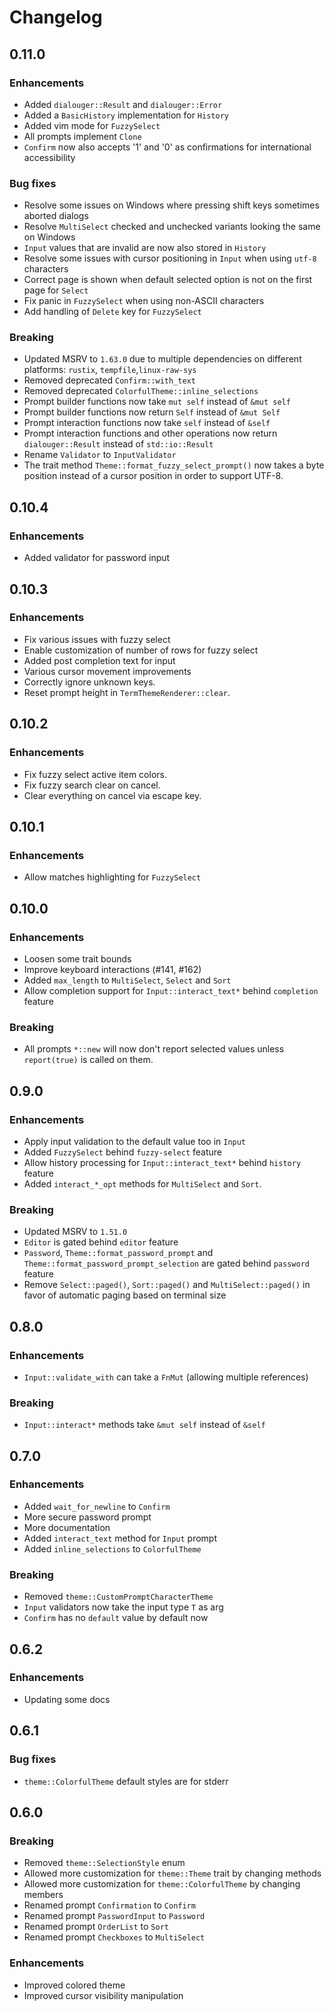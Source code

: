# Changelog

## 0.11.0

### Enhancements

* Added `dialouger::Result` and `dialouger::Error`
* Added a `BasicHistory` implementation for `History`
* Added vim mode for `FuzzySelect`
* All prompts implement `Clone`
* `Confirm` now also accepts '1' and '0' as confirmations for international accessibility

### Bug fixes

* Resolve some issues on Windows where pressing shift keys sometimes aborted dialogs
* Resolve `MultiSelect` checked and unchecked variants looking the same on Windows
* `Input` values that are invalid are now also stored in `History`
* Resolve some issues with cursor positioning in `Input` when using `utf-8` characters
* Correct page is shown when default selected option is not on the first page for `Select`
* Fix panic in `FuzzySelect` when using non-ASCII characters
* Add handling of `Delete` key for `FuzzySelect`

### Breaking

* Updated MSRV to `1.63.0` due to multiple dependencies on different platforms: `rustix`, `tempfile`,`linux-raw-sys`
* Removed deprecated `Confirm::with_text`
* Removed deprecated `ColorfulTheme::inline_selections`
* Prompt builder functions now take `mut self` instead of `&mut self`
* Prompt builder functions now return `Self` instead of `&mut Self`
* Prompt interaction functions now take `self` instead of `&self`
* Prompt interaction functions and other operations now return `dialouger::Result` instead of `std::io::Result`
* Rename `Validator` to `InputValidator`
* The trait method `Theme::format_fuzzy_select_prompt()` now takes a byte position instead of a cursor position in order to support UTF-8.

## 0.10.4

### Enhancements

* Added validator for password input

## 0.10.3

### Enhancements

* Fix various issues with fuzzy select
* Enable customization of number of rows for fuzzy select
* Added post completion text for input
* Various cursor movement improvements
* Correctly ignore unknown keys.
* Reset prompt height in `TermThemeRenderer::clear`.

## 0.10.2

### Enhancements

* Fix fuzzy select active item colors.
* Fix fuzzy search clear on cancel.
* Clear everything on cancel via escape key.

## 0.10.1

### Enhancements

* Allow matches highlighting for `FuzzySelect`

## 0.10.0

### Enhancements

* Loosen some trait bounds
* Improve keyboard interactions (#141, #162)
* Added `max_length` to `MultiSelect`, `Select` and `Sort`
* Allow completion support for `Input::interact_text*` behind `completion` feature

### Breaking

* All prompts `*::new` will now don't report selected values unless `report(true)` is called on them.

## 0.9.0

### Enhancements

* Apply input validation to the default value too in `Input`
* Added `FuzzySelect` behind `fuzzy-select` feature
* Allow history processing for `Input::interact_text*` behind `history` feature
* Added `interact_*_opt` methods for `MultiSelect` and `Sort`.

### Breaking

* Updated MSRV to `1.51.0`
* `Editor` is gated behind `editor` feature
* `Password`, `Theme::format_password_prompt` and `Theme::format_password_prompt_selection` are gated behind `password` feature
* Remove `Select::paged()`, `Sort::paged()` and `MultiSelect::paged()` in favor of automatic paging based on terminal size

## 0.8.0

### Enhancements

* `Input::validate_with` can take a `FnMut` (allowing multiple references)

### Breaking

* `Input::interact*` methods take `&mut self` instead of `&self`

## 0.7.0

### Enhancements

* Added `wait_for_newline` to `Confirm`
* More secure password prompt
* More documentation
* Added `interact_text` method for `Input` prompt
* Added `inline_selections` to `ColorfulTheme`

### Breaking

* Removed `theme::CustomPromptCharacterTheme`
* `Input` validators now take the input type `T` as arg
* `Confirm` has no `default` value by default now

## 0.6.2

### Enhancements

* Updating some docs

## 0.6.1

### Bug fixes

* `theme::ColorfulTheme` default styles are for stderr

## 0.6.0

### Breaking

* Removed `theme::SelectionStyle` enum
* Allowed more customization for `theme::Theme` trait by changing methods
* Allowed more customization for `theme::ColorfulTheme` by changing members
* Renamed prompt `Confirmation` to `Confirm`
* Renamed prompt `PasswordInput` to `Password`
* Renamed prompt `OrderList` to `Sort`
* Renamed prompt `Checkboxes` to `MultiSelect`

### Enhancements

* Improved colored theme
* Improved cursor visibility manipulation
